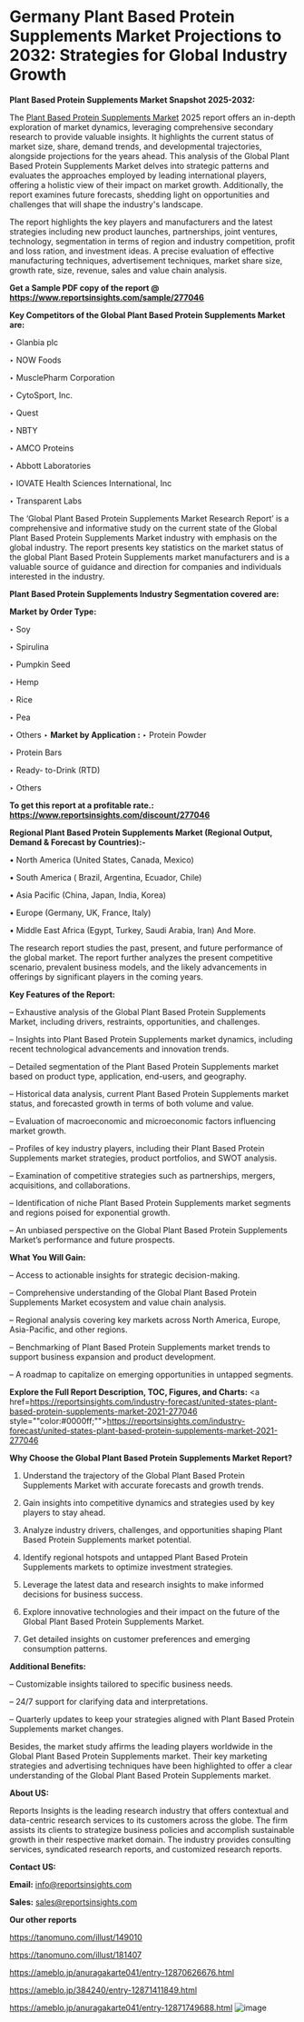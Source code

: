 # Germany Plant Based Protein Supplements Market Projections to 2032: Strategies for Global Industry Growth

<strong>Plant Based Protein Supplements Market Snapshot 2025-2032:</strong>

The <a href=https://www.reportsinsights.com/sample/277046>Plant Based Protein Supplements Market</a> 2025 report offers an in-depth exploration of market dynamics, leveraging comprehensive secondary research to provide valuable insights. It highlights the current status of market size, share, demand trends, and developmental trajectories, alongside projections for the years ahead. This analysis of the Global Plant Based Protein Supplements Market delves into strategic patterns and evaluates the approaches employed by leading international players, offering a holistic view of their impact on market growth. Additionally, the report examines future forecasts, shedding light on opportunities and challenges that will shape the industry's landscape.

The report highlights the key players and manufacturers and the latest strategies including new product launches, partnerships, joint ventures, technology, segmentation in terms of region and industry competition, profit and loss ration, and investment ideas. A precise evaluation of effective manufacturing techniques, advertisement techniques, market share size, growth rate, size, revenue, sales and value chain analysis.

<strong>Get a Sample PDF copy of the report @ <a href=https://www.reportsinsights.com/sample/277046 style=color:#0000ff;>https://www.reportsinsights.com/sample/277046</a></strong>

<strong>Key Competitors of the Global Plant Based Protein Supplements Market are:</strong>

‣ Glanbia plc

‣ NOW Foods

‣ MusclePharm Corporation

‣ CytoSport, Inc.

‣ Quest

‣ NBTY

‣ AMCO Proteins

‣ Abbott Laboratories

‣ IOVATE Health Sciences International, Inc

‣ Transparent Labs

The ‘Global Plant Based Protein Supplements Market Research Report’ is a comprehensive and informative study on the current state of the Global Plant Based Protein Supplements Market industry with emphasis on the global industry. The report presents key statistics on the market status of the global Plant Based Protein Supplements market manufacturers and is a valuable source of guidance and direction for companies and individuals interested in the industry.

<strong>Plant Based Protein Supplements Industry Segmentation covered are:</strong>

<strong>Market by Order Type: </strong>

‣ Soy

‣ Spirulina

‣ Pumpkin Seed

‣ Hemp

‣ Rice

‣ Pea

‣ Others
‣ 
<strong>Market by Application :</strong>
‣ Protein Powder

‣ Protein Bars

‣ Ready- to-Drink (RTD)

‣ Others

<strong>To get this report at a profitable rate.: <a href=https://www.reportsinsights.com/discount/277046 style=color:#0000ff;>https://www.reportsinsights.com/discount/277046</a></strong>

<strong>Regional Plant Based Protein Supplements Market (Regional Output, Demand &amp; Forecast by Countries):-</strong>

• North America (United States, Canada, Mexico)

• South America ( Brazil, Argentina, Ecuador, Chile)

• Asia Pacific (China, Japan, India, Korea)

• Europe (Germany, UK, France, Italy)

• Middle East Africa (Egypt, Turkey, Saudi Arabia, Iran) And More.

The research report studies the past, present, and future performance of the global market. The report further analyzes the present competitive scenario, prevalent business models, and the likely advancements in offerings by significant players in the coming years.

<strong>Key Features of the Report:</strong>

– Exhaustive analysis of the Global Plant Based Protein Supplements Market, including drivers, restraints, opportunities, and challenges.

– Insights into Plant Based Protein Supplements market dynamics, including recent technological advancements and innovation trends.

– Detailed segmentation of the Plant Based Protein Supplements market based on product type, application, end-users, and geography.

– Historical data analysis, current Plant Based Protein Supplements market status, and forecasted growth in terms of both volume and value.

– Evaluation of macroeconomic and microeconomic factors influencing market growth.

– Profiles of key industry players, including their Plant Based Protein Supplements market strategies, product portfolios, and SWOT analysis.

– Examination of competitive strategies such as partnerships, mergers, acquisitions, and collaborations.

– Identification of niche Plant Based Protein Supplements market segments and regions poised for exponential growth.

– An unbiased perspective on the Global Plant Based Protein Supplements Market’s performance and future prospects.

<strong>What You Will Gain:</strong>

– Access to actionable insights for strategic decision-making.

– Comprehensive understanding of the Global Plant Based Protein Supplements Market ecosystem and value chain analysis.

– Regional analysis covering key markets across North America, Europe, Asia-Pacific, and other regions.

– Benchmarking of Plant Based Protein Supplements market trends to support business expansion and product development.

– A roadmap to capitalize on emerging opportunities in untapped segments.

<strong>Explore the Full Report Description, TOC, Figures, and Charts:</strong>
<a href=https://reportsinsights.com/industry-forecast/united-states-plant-based-protein-supplements-market-2021-277046 style=""color:#0000ff;"">https://reportsinsights.com/industry-forecast/united-states-plant-based-protein-supplements-market-2021-277046</a>

<strong>Why Choose the Global Plant Based Protein Supplements Market Report?</strong>

1. Understand the trajectory of the Global Plant Based Protein Supplements Market with accurate forecasts and growth trends.

2. Gain insights into competitive dynamics and strategies used by key players to stay ahead.

3. Analyze industry drivers, challenges, and opportunities shaping Plant Based Protein Supplements market potential.

4. Identify regional hotspots and untapped Plant Based Protein Supplements markets to optimize investment strategies.

5. Leverage the latest data and research insights to make informed decisions for business success.

6. Explore innovative technologies and their impact on the future of the Global Plant Based Protein Supplements Market.

7. Get detailed insights on customer preferences and emerging consumption patterns.

<strong>Additional Benefits:</strong>

– Customizable insights tailored to specific business needs.

– 24/7 support for clarifying data and interpretations.

– Quarterly updates to keep your strategies aligned with Plant Based Protein Supplements market changes.

Besides, the market study affirms the leading players worldwide in the Global Plant Based Protein Supplements market. Their key marketing strategies and advertising techniques have been highlighted to offer a clear understanding of the Global Plant Based Protein Supplements market.

<strong><strong>About US</strong>:</strong>

Reports Insights is the leading research industry that offers contextual and data-centric research services to its customers across the globe. The firm assists its clients to strategize business policies and accomplish sustainable growth in their respective market domain. The industry provides consulting services, syndicated research reports, and customized research reports.

<strong>Contact US:</strong>

<p class=><b>Email:</b> <a href=mailto:info@reportsinsights.com>info@reportsinsights.com</a></p>
<p class=><b>Sales:</b> <a href=mailto:sales@reportsinsights.com>sales@reportsinsights.com</a></p>

<strong>Our other reports</strong>

<a href=https://tanomuno.com/illust/149010>https://tanomuno.com/illust/149010</a>

<a href=https://tanomuno.com/illust/181407>https://tanomuno.com/illust/181407</a>

<a href=https://ameblo.jp/anuragakarte041/entry-12870626676.html>https://ameblo.jp/anuragakarte041/entry-12870626676.html</a>

<a href=https://ameblo.jp/384240/entry-12871411849.html>https://ameblo.jp/384240/entry-12871411849.html</a>

<a href=https://ameblo.jp/anuragakarte041/entry-12871749688.html>https://ameblo.jp/anuragakarte041/entry-12871749688.html</a>
![image](https://github.com/user-attachments/assets/eb728637-14dd-47e5-81b5-18d16a0dff3e)
